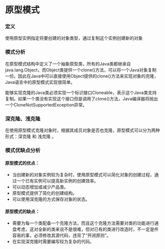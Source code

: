 # 原型模式
### 定义
使用原型实例指定将要创建的对象类型，通过复制这个实例创建新的对象

### 模式分析
在原型模式结构中定义了一个抽象原型类，所有的Java类都继承自java.lang.Object，而Object类提供一个clone()方法，可以将一个Java对象复制一份。因此在Java中可以直接使用Object提供的clone()方法来实现对象的克隆，Java语言中的原型模式实现很简单。

能够实现克隆的Java类必须实现一个标识接口Cloneable，表示这个Java类支持复制。如果一个类没有实现这个接口但是调用了clone()方法，Java编译器将抛出一个CloneNotSupportedException异常。

### 深克隆、浅克隆
在使用原型模式克隆对象时，根据其成员对象是否也克隆，原型模式可以分为两种形式：深克隆 和 浅克隆 。

### 模式优缺点分析
#### 原型模式的优点：
- 当创建新的对象实例较为复杂时，使用原型模式可以简化对象的创建过程，通过一个已有实例可以提高新实例的创建效率。
- 可以动态增加或减少产品类。
- 原型模式提供了简化的创建结构。
- 可以使用深克隆的方式保存对象的状态。
#### 原型模式的缺点：
- 需要为每一个类配备一个克隆方法，而且这个克隆方法需要对类的功能进行通盘考虑，这对全新的类来说不是很难，但对已有的类进行改造时，不一定是件容易的事，必须修改其源代码，违背了“开闭原则”。
- 在实现深克隆时需要编写较为复杂的代码。
